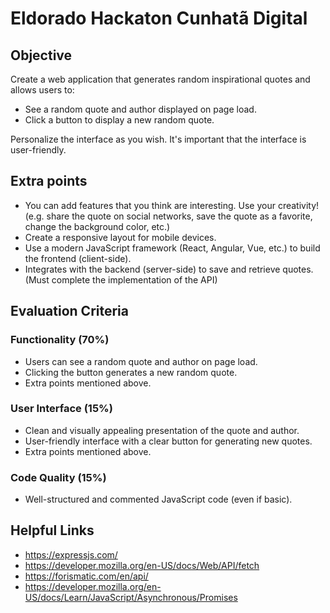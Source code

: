 # Eldorado Hackaton Cunhatã Digital

## Objective
Create a web application that generates random inspirational quotes and allows users to:
- See a random quote and author displayed on page load.
- Click a button to display a new random quote.

Personalize the interface as you wish. It's important that the interface is user-friendly.

## Extra points
- You can add features that you think are interesting. Use your creativity! (e.g. share the quote on social networks, save the quote as a favorite, change the background color, etc.)
- Create a responsive layout for mobile devices.
- Use a modern JavaScript framework (React, Angular, Vue, etc.) to build the frontend (client-side).
- Integrates with the backend (server-side) to save and retrieve quotes. (Must complete the implementation of the API)

## Evaluation Criteria
### Functionality (70%)
- Users can see a random quote and author on page load.
- Clicking the button generates a new random quote.
- Extra points mentioned above.

### User Interface (15%)
- Clean and visually appealing presentation of the quote and author.
- User-friendly interface with a clear button for generating new quotes.
- Extra points mentioned above.

### Code Quality (15%)
- Well-structured and commented JavaScript code (even if basic).

## Helpful Links
- https://expressjs.com/
- https://developer.mozilla.org/en-US/docs/Web/API/fetch
- https://forismatic.com/en/api/
- https://developer.mozilla.org/en-US/docs/Learn/JavaScript/Asynchronous/Promises